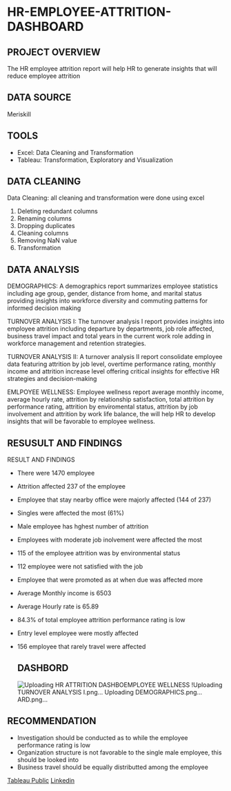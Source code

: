 # HR-EMPLOYEE-ATTRITION-DASHBOARD

## PROJECT OVERVIEW
The HR employee attrition report will help HR to generate insights that will reduce employee attrition

## DATA SOURCE
Meriskill

## TOOLS
- Excel: Data  Cleaning and Transformation
- Tableau: Transformation, Exploratory and Visualization

## DATA CLEANING
Data Cleaning: all cleaning and transformation were done using excel
1. Deleting redundant columns
2. Renaming columns
3. Dropping duplicates
4. Cleaning columns
5. Removing NaN value
5. Transformation

## DATA ANALYSIS
DEMOGRAPHICS:
A demographics report summarizes employee statistics including age group, gender, distance from home, and marital status providing insights into workforce diversity and commuting patterns for informed decision making

TURNOVER ANALYSIS I:
The turnover analysis I report provides insights into employee attrition including departure by departments, job role affected, business travel impact and total years in the current work role adding in workforce management and retention strategies.

TURNOVER ANALYSIS II:
A turnover analysis II report consolidate employee data featuring attrition by job level, overtime performance rating, monthly income and attrition increase level offering critical insights for effective HR strategies and decision-making

EMLPOYEE WELLNESS:
Employee wellness report average monthly income, average hourly rate, attrition by relationship satisfaction, total attrition by performance rating, attrition by enviromental status, attrition by job involvement and attrition by work life balance, the will help HR to develop insights that will be favorable to employee wellness.

## RESUSULT AND FINDINGS
RESULT AND FINDINGS
- There were 1470 employee
- Attrition affected 237 of the employee
- Employee that stay nearby office were majorly affected (144 of 237)
- Singles were affected the most (61%)
- Male employee has hghest number of attrition
- Employees with moderate job inolvement were affected the most
- 115 of the employee attrition was by environmental status
- 112 employee were not satisfied with the job
- Employee that were promoted as at when due was affected more
- Average Monthly income is 6503
- Average Hourly rate is 65.89
- 84.3% of total employee attrition performance rating is low
- Entry level employee were mostly affected
- 156 employee that rarely travel were affected

  ## DASHBORD
  ![Uploading HR ATTRITION DASHBO![EMPLOYEE WELLNESS](https://github.com/Temitopeadep/HR-EMPLOYEE-ATTRITION-DASHBOARD/assets/142262047/fd4ce6ac-27ef-4237-92cd-6187b239ba71)
!![Uploading TURNOVER ANALYSIS I.png…]()
[Uploading DEMOGRAPHICS.png…]()
ARD.png…]()


## RECOMMENDATION
- Investigation should be conducted as to while the employee performance rating is low
- Organization structure is not favorable to the single male employee, this should be looked into
- Business travel should be equally distributted among the employee

[Tableau Public](https://public.tableau.com/app/profile/temitope.adepoju/viz/HREMPLOYEEATTRITIONDASHBOARD/PAGE1)
[Linkedin](www.linkedin.com/in/temitope-elizabeth-adepoju-25bb40160)












